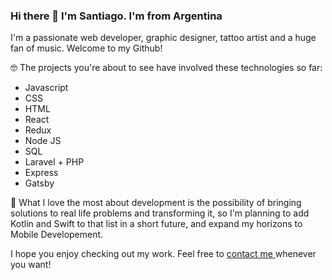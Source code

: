 ### Hi there 👋 I'm Santiago. I'm from Argentina
I'm a passionate web developer, graphic designer, tattoo artist and a huge fan of music. Welcome to my Github!

 🤓 The projects you're about to see have involved these technologies so far: 
* Javascript
* CSS 
* HTML
* React 
* Redux
* Node JS 
* SQL
* Laravel + PHP
* Express
* Gatsby

:rocket: What I love the most about development is the possibility of bringing solutions to real life problems and transforming it, so I'm planning to add Kotlin and Swift to that list in a short future, and expand my horizons to Mobile Developement. 

I hope you enjoy checking out my work. Feel free to <a
            href="https://www.linkedin.com/in/santiago-calabr%C3%B3-5b7354219/"
            target="_blank"
          >
           contact me
          </a> whenever you want!
